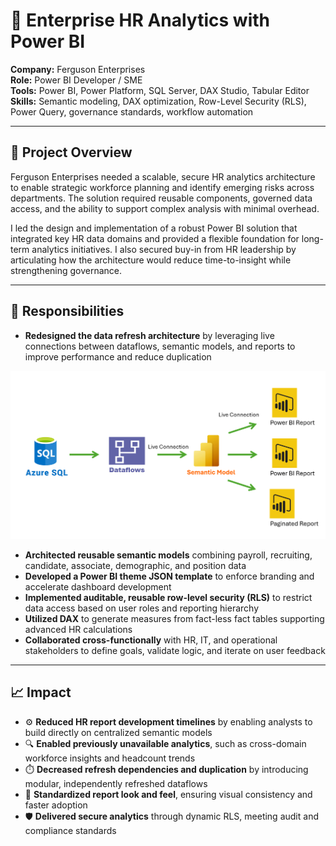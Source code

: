 # 👤 Enterprise HR Analytics with Power BI

**Company:** Ferguson Enterprises  
**Role:** Power BI Developer / SME  
**Tools:** Power BI, Power Platform, SQL Server, DAX Studio, Tabular Editor  
**Skills:** Semantic modeling, DAX optimization, Row-Level Security (RLS), Power Query, governance standards, workflow automation

---

## 🔧 Project Overview

Ferguson Enterprises needed a scalable, secure HR analytics architecture to enable strategic workforce planning and identify emerging risks across departments. The solution required reusable components, governed data access, and the ability to support complex analysis with minimal overhead.

I led the design and implementation of a robust Power BI solution that integrated key HR data domains and provided a flexible foundation for long-term analytics initiatives. I also secured buy-in from HR leadership by articulating how the architecture would reduce time-to-insight while strengthening governance.

---

## 📌 Responsibilities

- **Redesigned the data refresh architecture** by leveraging live connections between dataflows, semantic models, and reports to improve performance and reduce duplication

<img src="./hr_pbi_image.png" alt="HR Analytics Data Architecture" width="600"/>

- **Architected reusable semantic models** combining payroll, recruiting, candidate, associate, demographic, and position data
- **Developed a Power BI theme JSON template** to enforce branding and accelerate dashboard development
- **Implemented auditable, reusable row-level security (RLS)** to restrict data access based on user roles and reporting hierarchy
- **Utilized DAX** to generate measures from fact-less fact tables supporting advanced HR calculations
- **Collaborated cross-functionally** with HR, IT, and operational stakeholders to define goals, validate logic, and iterate on user feedback

---

## 📈 Impact

- ⚙️ **Reduced HR report development timelines** by enabling analysts to build directly on centralized semantic models  
- 🔍 **Enabled previously unavailable analytics**, such as cross-domain workforce insights and headcount trends  
- ⏱️ **Decreased refresh dependencies and duplication** by introducing modular, independently refreshed dataflows  
- 🧩 **Standardized report look and feel**, ensuring visual consistency and faster adoption  
- 🛡️ **Delivered secure analytics** through dynamic RLS, meeting audit and compliance standards
